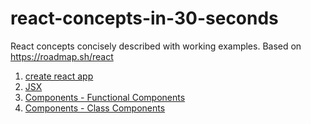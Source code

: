 # react-concepts-in-30-seconds

React concepts concisely described with working examples. Based on https://roadmap.sh/react

1.  [create react app](create-react-app.md)
2.  [JSX](JSX.md)
3.  [Components - Functional Components](components-functional-components.md)
4.  [Components - Class Components](components-class-components.md)
